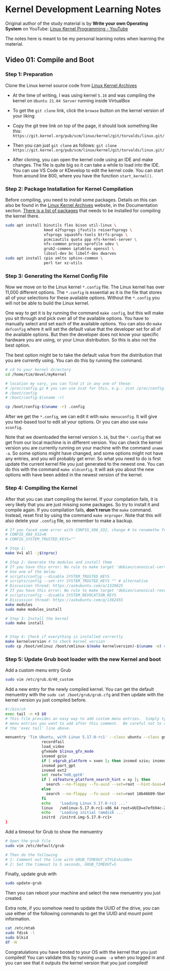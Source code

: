 # Kernel Development Learning Notes

Original author of the study material is by **Write your own Operating System** on YouTube: [Linux Kernel Programming - YouTube](https://youtube.com/playlist?list=PLHh55M_Kq4OChzSZUHzjjSetgiaTLB0Nz)

The notes here is meant to be my personal learning notes when learning the material.

## Video 01: Compile and Boot

### Step 1: Preparation

Clone the Linux kernel source code from [Linux Kernel Archives](https://www.kernel.org/)

- At the time of writing, I was using kernel `5.16` and was compiling the kernel on `Ubuntu 21.04 Server` running inside VirtualBox

- To get the `git clone` link, click the `browse` button on the kernel version of your liking

- Copy the git tree link on top of the page, it should look something like this:
  `https://git.kernel.org/pub/scm/linux/kernel/git/torvalds/linux.git/`

- Then you can just `git clone` as follows:
  `git clone https://git.kernel.org/pub/scm/linux/kernel/git/torvalds/linux.git/`

- After cloning, you can open the kernel code using an IDE and make changes. The file is quite big so it can take a while to load into the IDE. You can use VS Code or KDevelop to edit the kernel code. You can start from around line 800, where you have the function `start_kernel()`.

### Step 2: Package Installation for Kernel Compilation

Before compiling, you need to install some packages. Details on this can also be found in the [Linux Kernel Archives](https://www.kernel.org/) website, in the Documentation section. [There is a list of packages](https://docs.kernel.org/process/changes.html#current-minimal-requirements) that needs to be installed for compiling the kernel there.

```bash
sudo apt install binutils flex bison util-linux \
                 kmod e2fsprogs jfsutils reiserfsprogs \
                 xfsprogs squashfs-tools btrfs-progs \
                 pcmciautils quota ppp nfs-kernel-server \
                 nfs-common procps oprofile udev \
                 grub2-common iptables openssl \
                 libssl-dev bc libelf-dev dwarves
sudo apt install cpio xmlto sphinx-common \
                 perl tar xz-utils
```

### Step 3: Generating the Kernel Config File

Now we move on to the Linux kernel `*.config` file. The Linux kernel has over 11,000 different options. The `*.config` is essential as it is the file that  stores all of your selections for these available options. Without the `*.config` you will not be able to build the Linux kernel.

One way to get it is by running the command `make config`, but this will make you sit through and pick over all of the available options. You have to manually select and set each of the available options. You can also do `make defconfig` where it will set the default value that the developer set for all of the available options. But then the developer does not know your specific hardware you are using, or your Linux distribution. So this is also not the best option.

The best option might be to take the default value from the distribution that you are currently using. You can do this by running the command.

```bash
# cd to your kernel directory
cd /home/tim/devel/myKernel

# location my vary, you can find it in any one of these:
# /proc/config.gz # you can use zcat for this, e.g.: zcat /proc/config.gz > .config
# /boot/config
# /boot/config-$(uname -r)

cp /boot/config-$(uname -r) .config
```

After we get the `*.config`, we can edit it with `make menuconfig`. It will give you text-based tool to edit all your options. Or you can also use `make xconfig`.

Note that we downloaded the kernel version `5.16`, but the `*.config` that we get from our local machine is in different version. You can check the kernel version you are currently running on your machine with the command `uname -a`. So some options might have changed, and some options might not have any entries, and you will probably get error. So what you need to do is first update the current kernel file you just generated to the newest one. You can do this with the command `make oldconfig`. It will ask you about the new options with have been added in the newest version of the kernel.

### Step 4: Compiling the Kernel

After that you can start compiling the kernel. If your compilation fails, it is very likely that you are just missing some packages. So try to install it and compile again. If you compilation fails, **don't rerun** the `make` command. Instead, reset first by using the command `make mrproper`. Note that this will also delete your `.config` file, so remember to make a backup.

```bash
# If you faced some error with CONFIG_X86_X32, change # to renamethe following:
# CONFIG_X86_X32=N
# CONFIG_SYSTEM_TRUSTED_KEYS=""

# Step 1:
make V=1 all -j$(nproc)

# Step 2: Generate the modules and install them
# If you have this error: No rule to make target 'debian/canonical-certs.pem', needed by 'certs/x509_certificate_list'
# Use one of the below
# scripts/config --disable SYSTEM_TRUSTED_KEYS
# scripts/config --set-str SYSTEM_TRUSTED_KEYS "" # alternative
# Discussion thread: https://askubuntu.com/a/1329625
# If you have this error: No rule to make target 'debian/canonical-revoked-certs.pem' , needed by certs/x509_revocation_list'
# scripts/config --disable SYSTEM_REVOCATION_KEYS
# Discussion thread: https://askubuntu.com/q/1362455
make modules
sudo make modules_install

# Step 3: Install the kernel
sudo make install


# Step 4: Check if everything is installed correctly
make kernelversion # to check kernel version
sudo cp /boot/vmlinuz /boot/vmlinux-$(make kernelversion)-$(uname -m) # rename the newly generated kernel with the current kernel version
```

### Step 5: Update Grub boot loader with the new Kernel and boot

Add a custom menu entry Grub

```bash
sudo vim /etc/grub.d/40_custom
```

Add a new entry for the newly compiled kernel. You can get the default menuentry with the `sudo cat /boot/grub/grub.cfg` and then update with the kernel version yu just compiled before.

```bash
#!/bin/sh
exec tail -n +3 $0
# This file provides an easy way to add custom menu entries.  Simply type the
# menu entries you want to add after this comment.  Be careful not to change
# the 'exec tail' line above.

menuentry 'Tim Ubuntu, with Linux 5.17.0-rc1' --class ubuntu --class gnu-linux --class gnu --class os {
                recordfail
                load_video
                gfxmode $linux_gfx_mode
                insmod gzio
                if [ x$grub_platform = xxen ]; then insmod xzio; insmod lzopio; fi
                insmod part_gpt
                insmod ext2
                set root='hd0,gpt6'
                if [ x$feature_platform_search_hint = xy ]; then
                  search --no-floppy --fs-uuid --set=root --hint-bios=hd0,gpt6 --hint-efi=hd0,gpt6 --hint-baremetal=ahci0,gpt6  18b46609-5be9-47ee-86fd-462a45d779cc
                else
                  search --no-floppy --fs-uuid --set=root 18b46609-5be9-47ee-86fd-462a45d779cc
                fi
                echo    'Loading Linux 5.17.0-rc1 ...'
                linux   /vmlinux-5.17.0-rc1-x86_64 root=UUID=e7efb94c-2afd-4244-827b-ab9766cef225 ro
                echo    'Loading initial ramdisk ...'
                initrd  /initrd.img-5.17.0-rc1+
}
```

Add a timeout for Grub to show the menuentry

```bash
# Open the grub file
sudo vim /etc/default/grub

# Then do the following
# 1: Comment out the line with GRUB_TIMEOUT_STYLE=hidden
# 2: Set the timeout to 5 seconds, GRUB_TIMEOUT=5
```

Finally, update grub with

```bash
sudo update-grub
```

Then you can reboot your machine and select the new menuentry you just created.

Extra note, if you somehow need to update the UUID of the drive, you can use either of the following commands to get the UUID and mount point information.

```bash
cat /etc/mtab
sudo fdisk -l
sudo blkid
df -H
```

Congratulations you have booted to your OS with the kernel that you just compiled! You can validate this by running `uname -a` when you logged in and you can see that it outputs the kernel version that you just compiled!



